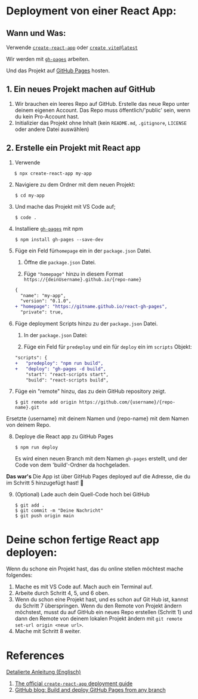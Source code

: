 # Deployment von einer React App: 

## Wann und Was:

Verwende [`create-react-app`](https://create-react-app.dev/) oder [`create vite@latest`](https://vitejs.dev/guide/)

Wir werden mit [`gh-pages`](https://github.com/tschaub/gh-pages) arbeiten. 

Und das Projekt auf [GitHub Pages](https://docs.github.com/en/pages/getting-started-with-github-pages/about-github-pages) hosten. 



## 1.  Ein neues Projekt machen auf GitHub 
1. Wir brauchen ein leeres Repo auf GitHub. Erstelle das neue Repo unter deinem eigenen Account. Das Repo muss öffentlich/'public' sein, wenn du kein Pro-Account hast. 
2. Initializier das Projekt ohne Inhalt (kein `README.md`, `.gitignore`, `LICENSE`  oder andere Datei auswählen)


## 2. Erstelle ein Projekt mit React app

1. Verwende    
 ```shell
    $ npx create-react-app my-app
 ```
   

2. Navigiere zu dem Ordner mit dem neuen Projekt:
  
    ```shell
    $ cd my-app
    ```
    
3. Und mache das Projekt mit VS Code auf; 


    ```shell
    $ code .
    ```

4. Installiere [`gh-pages`](https://github.com/tschaub/gh-pages) mit npm
    ```shell
    $ npm install gh-pages --save-dev
    ```


5. Füge ein Feld für`homepage` ein in der `package.json` Datei.

    1. Öffne die `package.json` Datei.
   

    2. Füge `"homepage"` hinzu in diesem Format `https://{deinUsername}.github.io/{repo-name}`

    ```diff
    {
      "name": "my-app",
      "version": "0.1.0",
    + "homepage": "https://gitname.github.io/react-gh-pages",
      "private": true,
    ```
6. Füge deployment Scripts  hinzu zu der `package.json` Datei.


    1. In der `package.json` Datei:

    2. Füge ein Feld für `predeploy` und ein für `deploy` ein im `scripts` Objekt:

    ```diff
    "scripts": {
    +   "predeploy": "npm run build",
    +   "deploy": "gh-pages -d build",
        "start": "react-scripts start",
        "build": "react-scripts build",
    ```

7. Füge ein "remote" hinzu, das zu dein  GitHub repository zeigt. 

    
    ```shell
    $ git remote add origin https://github.com/{username}/{repo-name}.git
    ```
    
  Ersetzte {username} mit deinem Namen und {repo-name} mit dem Namen von deinem Repo. 


8. Deploye die React app zu GitHub Pages


    ```shell
    $ npm run deploy
    ```

    Es wird einen neuen Branch mit dem Namen  `gh-pages` erstellt, und der Code von dem 'build'-Ordner da hochgeladen. 


**Das war's** Die App ist über GitHub Pages deployed auf die Adresse, die du im Schritt 5 hinzugefügt hast! :rocket:



9. (Optional) Lade auch dein Quell-Code hoch bei GitHub


    ```shell
    $ git add .
    $ git commit -m "Deine Nachricht"
    $ git push origin main
    ```

  
# Deine schon fertige React app deployen: 

Wenn du schone ein Projekt hast, das du online stellen möchtest mache folgendes: 
1. Mache es mit VS Code auf. Mach auch ein Terminal auf. 
2. Arbeite durch Schritt 4, 5, und 6  oben.
3. Wenn du schon eine Projekt hast, und es schon auf Git Hub ist, kannst du Schritt 7 überspringen. Wenn du den Remote von Projekt ändern möchstest, musst du auf GitHub ein neues Repo erstellen (Schritt 1) und dann den Remote von deinem lokalen Projekt ändern mit `git remote set-url origin <neue url>`. 
4. Mache mit Schritt 8 weiter. 


# References
[Detalierte Anleitung (Englisch)](https://github.com/gitname/react-gh-pages/blob/master/README.md)


1. [The official `create-react-app` deployment guide](https://create-react-app.dev/docs/deployment/#github-pages)
2. [GitHub blog: Build and deploy GitHub Pages from any branch](https://github.blog/changelog/2020-09-03-build-and-deploy-github-pages-from-any-branch/)

